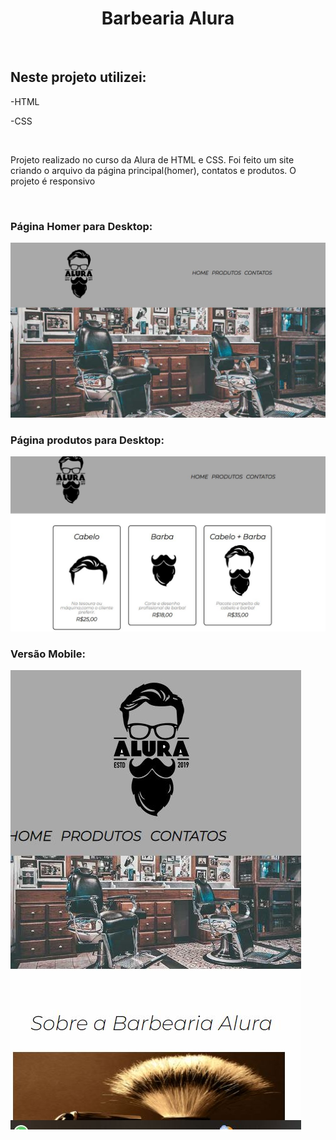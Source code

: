 <h1 align="center">Barbearia Alura</h1>
<br>
<h2>Neste projeto utilizei:</h2>
<p>-HTML</p>
<p>-CSS</p>
<br>
<p>Projeto realizado no curso da Alura de HTML e CSS. Foi feito um site criando o arquivo da página principal(homer), contatos e produtos. O projeto é responsivo</p>
<br>
<h3> Página Homer para Desktop: </h3>
<img src="https://github.com/RafaelSPro/barbearia-alura/blob/main/imagens/principal.JPG?raw=true"/>
<h3> Página produtos para Desktop: </h3>
<img src="https://github.com/RafaelSPro/barbearia-alura/blob/main/imagens/produtos.JPG?raw=true"/>
<h3>Versão Mobile: </h3>
<img src="https://github.com/RafaelSPro/barbearia-alura/blob/main/imagens/mobile.JPG?raw=true"/>

